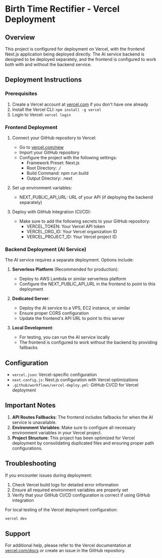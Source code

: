 # Birth Time Rectifier - Vercel Deployment

## Overview

This project is configured for deployment on Vercel, with the frontend Next.js application being deployed directly. The AI service backend is designed to be deployed separately, and the frontend is configured to work both with and without the backend service.

## Deployment Instructions

### Prerequisites

1. Create a Vercel account at [vercel.com](https://vercel.com) if you don't have one already
2. Install the Vercel CLI: `npm install -g vercel`
3. Login to Vercel: `vercel login`

### Frontend Deployment

1. Connect your GitHub repository to Vercel:
   - Go to [vercel.com/new](https://vercel.com/new)
   - Import your GitHub repository
   - Configure the project with the following settings:
     - Framework Preset: Next.js
     - Root Directory: ./
     - Build Command: npm run build
     - Output Directory: .next

2. Set up environment variables:
   - NEXT_PUBLIC_API_URL: URL of your API (if deploying the backend separately)

3. Deploy with GitHub Integration (CI/CD):
   - Make sure to add the following secrets to your GitHub repository:
     - VERCEL_TOKEN: Your Vercel API token
     - VERCEL_ORG_ID: Your Vercel organization ID
     - VERCEL_PROJECT_ID: Your Vercel project ID

### Backend Deployment (AI Service)

The AI service requires a separate deployment. Options include:

1. **Serverless Platform** (Recommended for production):
   - Deploy to AWS Lambda or similar serverless platform
   - Configure the NEXT_PUBLIC_API_URL in the frontend to point to this deployment

2. **Dedicated Server**:
   - Deploy the AI service to a VPS, EC2 instance, or similar
   - Ensure proper CORS configuration
   - Update the frontend's API URL to point to this server

3. **Local Development**:
   - For testing, you can run the AI service locally
   - The frontend is configured to work without the backend by providing fallbacks

## Configuration

- `vercel.json`: Vercel-specific configuration
- `next.config.js`: Next.js configuration with Vercel optimizations
- `.github/workflows/vercel-deploy.yml`: GitHub CI/CD for Vercel deployment

## Important Notes

1. **API Routes Fallbacks**: The frontend includes fallbacks for when the AI service is unavailable.
2. **Environment Variables**: Make sure to configure all necessary environment variables in your Vercel project.
3. **Project Structure**: This project has been optimized for Vercel deployment by consolidating duplicated files and ensuring proper path configurations.

## Troubleshooting

If you encounter issues during deployment:

1. Check Vercel build logs for detailed error information
2. Ensure all required environment variables are properly set
3. Verify that your GitHub CI/CD configuration is correct if using GitHub integration

For local testing of the Vercel deployment configuration:
```bash
vercel dev
```

## Support

For additional help, please refer to the Vercel documentation at [vercel.com/docs](https://vercel.com/docs) or create an issue in the GitHub repository.
